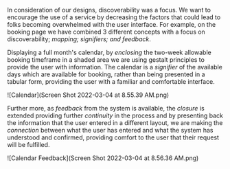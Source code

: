 In consideration of our designs, discoverability was a focus. We want to encourage the use of a service by decreasing the factors that could lead to folks becoming overwhelmed with the user interface. For example, on the booking page we have combined 3 different concepts with a focus on discoverability; *mapping; signifiers; and feedback*. 

Displaying a full month's calendar, by *enclosing* the two-week allowable booking timeframe in a shaded area we are using gestalt principles to provide the user with information. The calendar is a *signifier* of the available days which are available for booking, rather than being presented in a tabular form, providing the user with a familiar and comfortable interface. 

![Calendar](Screen Shot 2022-03-04 at 8.55.39 AM.png)

Further more, as *feedback* from the system is available, the *closure* is extended providing further *continuity* in the process and by presenting back the information that the user entered in a different layout, we are making the *connection* between what the user has entered and what the system has understood and confirmed, providing comfort to the user that their request will be fulfilled. 

![Calendar Feedback](Screen Shot 2022-03-04 at 8.56.36 AM.png)
